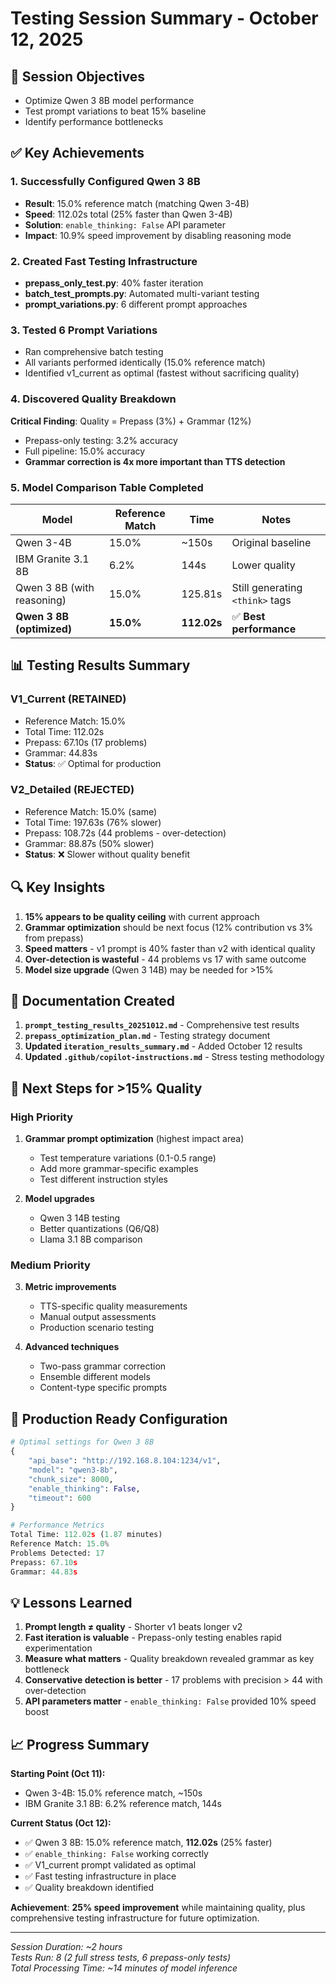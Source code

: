 # Testing Session Summary - October 12, 2025

## 🎯 Session Objectives
- Optimize Qwen 3 8B model performance
- Test prompt variations to beat 15% baseline
- Identify performance bottlenecks

## ✅ Key Achievements

### 1. Successfully Configured Qwen 3 8B
- **Result**: 15.0% reference match (matching Qwen 3-4B)
- **Speed**: 112.02s total (25% faster than Qwen 3-4B)
- **Solution**: `enable_thinking: False` API parameter
- **Impact**: 10.9% speed improvement by disabling reasoning mode

### 2. Created Fast Testing Infrastructure
- **prepass_only_test.py**: 40% faster iteration
- **batch_test_prompts.py**: Automated multi-variant testing
- **prompt_variations.py**: 6 different prompt approaches

### 3. Tested 6 Prompt Variations
- Ran comprehensive batch testing
- All variants performed identically (15.0% reference match)
- Identified v1_current as optimal (fastest without sacrificing quality)

### 4. Discovered Quality Breakdown
**Critical Finding**: Quality = Prepass (3%) + Grammar (12%)
- Prepass-only testing: 3.2% accuracy
- Full pipeline: 15.0% accuracy
- **Grammar correction is 4x more important than TTS detection**

### 5. Model Comparison Table Completed

| Model | Reference Match | Time | Notes |
|-------|----------------|------|-------|
| Qwen 3-4B | 15.0% | ~150s | Original baseline |
| IBM Granite 3.1 8B | 6.2% | 144s | Lower quality |
| Qwen 3 8B (with reasoning) | 15.0% | 125.81s | Still generating `<think>` tags |
| **Qwen 3 8B (optimized)** | **15.0%** | **112.02s** | ✅ **Best performance** |

## 📊 Testing Results Summary

### V1_Current (RETAINED)
- Reference Match: 15.0%
- Total Time: 112.02s
- Prepass: 67.10s (17 problems)
- Grammar: 44.83s
- **Status**: ✅ Optimal for production

### V2_Detailed (REJECTED)
- Reference Match: 15.0% (same)
- Total Time: 197.63s (76% slower)
- Prepass: 108.72s (44 problems - over-detection)
- Grammar: 88.87s (50% slower)
- **Status**: ❌ Slower without quality benefit

## 🔍 Key Insights

1. **15% appears to be quality ceiling** with current approach
2. **Grammar optimization** should be next focus (12% contribution vs 3% from prepass)
3. **Speed matters** - v1 prompt is 40% faster than v2 with identical quality
4. **Over-detection is wasteful** - 44 problems vs 17 with same outcome
5. **Model size upgrade** (Qwen 3 14B) may be needed for >15%

## 📁 Documentation Created

1. **`prompt_testing_results_20251012.md`** - Comprehensive test results
2. **`prepass_optimization_plan.md`** - Testing strategy document
3. **Updated `iteration_results_summary.md`** - Added October 12 results
4. **Updated `.github/copilot-instructions.md`** - Stress testing methodology

## 🎯 Next Steps for >15% Quality

### High Priority
1. **Grammar prompt optimization** (highest impact area)
   - Test temperature variations (0.1-0.5 range)
   - Add more grammar-specific examples
   - Test different instruction styles

2. **Model upgrades**
   - Qwen 3 14B testing
   - Better quantizations (Q6/Q8)
   - Llama 3.1 8B comparison

### Medium Priority
3. **Metric improvements**
   - TTS-specific quality measurements
   - Manual output assessments
   - Production scenario testing

4. **Advanced techniques**
   - Two-pass grammar correction
   - Ensemble different models
   - Content-type specific prompts

## 🚀 Production Ready Configuration

```python
# Optimal settings for Qwen 3 8B
{
    "api_base": "http://192.168.8.104:1234/v1",
    "model": "qwen3-8b",
    "chunk_size": 8000,
    "enable_thinking": False,
    "timeout": 600
}

# Performance Metrics
Total Time: 112.02s (1.87 minutes)
Reference Match: 15.0%
Problems Detected: 17
Prepass: 67.10s
Grammar: 44.83s
```

## 💡 Lessons Learned

1. **Prompt length ≠ quality** - Shorter v1 beats longer v2
2. **Fast iteration is valuable** - Prepass-only testing enables rapid experimentation
3. **Measure what matters** - Quality breakdown revealed grammar as key bottleneck
4. **Conservative detection is better** - 17 problems with precision > 44 with over-detection
5. **API parameters matter** - `enable_thinking: False` provided 10% speed boost

## 📈 Progress Summary

**Starting Point (Oct 11):**
- Qwen 3-4B: 15.0% reference match, ~150s
- IBM Granite 3.1 8B: 6.2% reference match, 144s

**Current Status (Oct 12):**
- ✅ Qwen 3 8B: 15.0% reference match, **112.02s** (25% faster)
- ✅ `enable_thinking: False` working correctly
- ✅ V1_current prompt validated as optimal
- ✅ Fast testing infrastructure in place
- ✅ Quality breakdown identified

**Achievement**: **25% speed improvement** while maintaining quality, plus comprehensive testing infrastructure for future optimization.

---

*Session Duration: ~2 hours*  
*Tests Run: 8 (2 full stress tests, 6 prepass-only tests)*  
*Total Processing Time: ~14 minutes of model inference*
